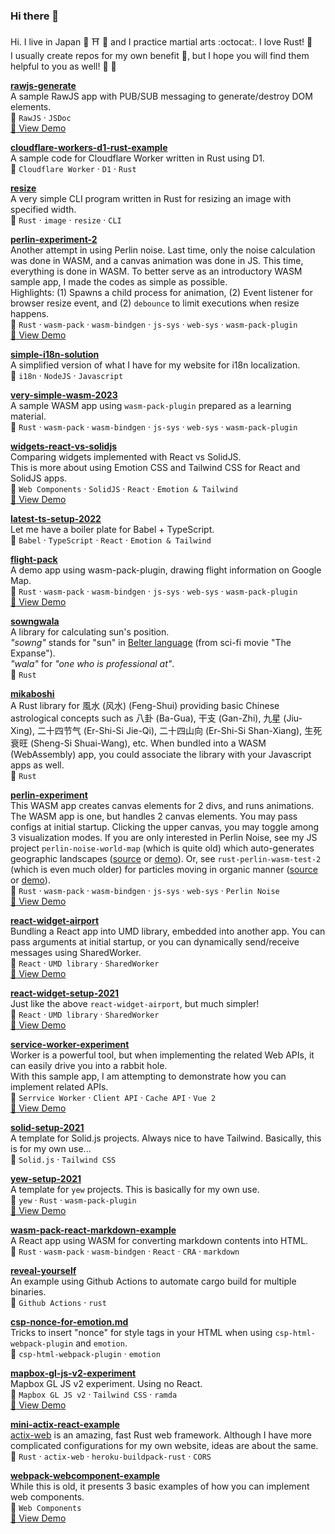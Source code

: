 ### Hi there 👋

Hi. I live in Japan :japan: :shinto_shrine: :sushi: and I practice martial arts :octocat:. I love Rust! :crab:  
I usually create repos for my own benefit :avocado:, but I hope you will find them helpful to you as well! :seedling: :flamingo:

**[rawjs-generate](https://github.com/minagawah/rawjs-generate)**  
A sample RawJS app with PUB/SUB messaging to generate/destroy DOM elements.  
:pushpin: `RawJS` &middot; `JSDoc`  
[:eyes: View Demo](https://tokyo800.jp/mina/rawjs/)  

**[cloudflare-workers-d1-rust-example](https://github.com/minagawah/cloudflare-workers-d1-rust-example)**  
A sample code for Cloudflare Worker written in Rust using D1.  
:pushpin: `Cloudflare Worker` &middot; `D1` &middot; `Rust`

**[resize](https://github.com/minagawah/resize)**  
A very simple CLI program written in Rust for resizing an image with specified width.  
:pushpin: `Rust` &middot; `image` &middot; `resize` &middot; `CLI`

**[perlin-experiment-2](https://github.com/minagawah/perlin-experiment-2)**  
Another attempt in using Perlin noise. Last time, only the noise calculation was done in WASM, and a canvas animation was done in JS. This time, everything is done in WASM. To better serve as an introductory WASM sample app, I made the codes as simple as possible.  
Highlights: (1) Spawns a child process for animation, (2) Event listener for browser resize event, and (2) `debounce` to limit executions when resize happens.  
:pushpin: `Rust` &middot; `wasm-pack` &middot; `wasm-bindgen` &middot; `js-sys` &middot; `web-sys` &middot; `wasm-pack-plugin`  
[:eyes: View Demo](https://tokyo800.jp/mina/perlin-experiment-2/)  

**[simple-i18n-solution](https://github.com/minagawah/simple-i18n-solution)**  
A simplified version of what I have for my website for i18n localization.  
:pushpin: `i18n` &middot; `NodeJS` &middot; `Javascript`

**[very-simple-wasm-2023](https://github.com/minagawah/very-simple-wasm-2023)**  
A sample WASM app using `wasm-pack-plugin` prepared as a learning material.  
:pushpin: `Rust` &middot; `wasm-pack` &middot; `wasm-bindgen` &middot; `js-sys` &middot; `web-sys` &middot; `wasm-pack-plugin`

**[widgets-react-vs-solidjs](https://github.com/minagawah/widgets-react-vs-solidjs)**  
Comparing widgets implemented with React vs SolidJS.  
This is more about using Emotion CSS and Tailwind CSS for React and SolidJS apps.  
:pushpin: `Web Components` &middot; `SolidJS` &middot; `React` &middot; `Emotion & Tailwind`  
[:eyes: View Demo](https://tokyo800.jp/mina/widgets-react-vs-solidjs/)  

**[latest-ts-setup-2022](https://github.com/minagawah/latest-ts-setup-2022)**  
Let me have a boiler plate for Babel + TypeScript.  
:pushpin: `Babel` &middot; `TypeScript` &middot; `React` &middot; `Emotion & Tailwind`

**[flight-pack](https://github.com/minagawah/flight-pack)**  
A demo app using wasm-pack-plugin, drawing flight information on Google Map.  
:pushpin: `Rust` &middot; `wasm-pack` &middot; `wasm-bindgen` &middot; `js-sys` &middot; `web-sys` &middot; `wasm-pack-plugin`  
[:eyes: View Demo](https://tokyo800.jp/mina/flight/)  

**[sowngwala](https://github.com/minagawah/sowngwala)**  
A library for calculating sun's position.  
_"sowng"_ stands for "sun" in
[Belter language](https://expanse.fandom.com/wiki/Belter_Creole) (from sci-fi movie "The Expanse").  
_"wala"_ for _"one who is professional at"_.  
:pushpin: `Rust`

**[mikaboshi](https://github.com/minagawah/mikaboshi)**  
A Rust library for 風水 (风水) (Feng-Shui) providing basic Chinese astrological concepts such as 八卦 (Ba-Gua), 干支 (Gan-Zhi), 九星 (Jiu-Xing), 二十四节气 (Er-Shi-Si Jie-Qi), 二十四山向 (Er-Shi-Si Shan-Xiang), 生死衰旺 (Sheng-Si Shuai-Wang), etc. When bundled into a WASM (WebAssembly) app, you could associate the library with your Javascript apps as well.    
:pushpin: `Rust`

**[perlin-experiment](https://github.com/minagawah/perlin-experiment)**  
This WASM app creates canvas elements for 2 divs, and runs animations.
The WASM app is one, but handles 2 canvas elements.
You may pass configs at initial startup.
Clicking the upper canvas, you may toggle among 3 visualization modes.
If you are only interested in Perlin Noise,
see my JS project `perlin-noise-world-map` (which is quite old) which auto-generates geographic landscapes
([source](https://github.com/minagawah/perlin-noise-worldmap)
or [demo](http://tokyo800.jp/minagawah/perlin-noise-worldmap/)).
Or, see `rust-perlin-wasm-test-2` (which is even much older) for particles moving in organic manner
([source](https://github.com/minagawah/rust-perlin-wasm-test-2)
or [demo](http://tokyo800.jp/minagawah/rust-perlin-wasm-test-2/)).  
:pushpin: `Rust` &middot; `wasm-pack` &middot; `wasm-bindgen` &middot; `js-sys` &middot; `web-sys` &middot; `Perlin Noise`  
[:eyes: View Demo](http://tokyo800.jp/mina/perlin-experiment/)  

**[react-widget-airport](https://github.com/minagawah/react-widget-airport)**  
Bundling a React app into UMD library, embedded into another app.
You can pass arguments at initial startup,
or you can dynamically send/receive messages using SharedWorker.  
:pushpin: `React` &middot; `UMD library` &middot; `SharedWorker`  
[:eyes: View Demo](http://tokyo800.jp/mina/react-widget-airport/)  

**[react-widget-setup-2021](https://github.com/minagawah/react-widget-setup-2021)**  
Just like the above `react-widget-airport`, but much simpler!  
:pushpin: `React` &middot; `UMD library` &middot; `SharedWorker`  
[:eyes: View Demo](http://tokyo800.jp/mina/react-widget-setup-2021/)  

**[service-worker-experiment](https://github.com/minagawah/service-worker-experiment)**  
Worker is a powerful tool, but when implementing the related Web APIs, it can easily drive you into a rabbit hole.  
With this sample app, I am attempting to demonstrate how you can implement related APIs.  
:pushpin: `Serrvice Worker` &middot; `Client API` &middot; `Cache API` &middot; `Vue 2`  
[:eyes: View Demo](https://tokyo800.sakura.ne.jp/mina/sw/)  

**[solid-setup-2021](https://github.com/minagawah/solid-setup-2021)**  
A template for Solid.js projects. Always nice to have Tailwind.
Basically, this is for my own use...  
:pushpin: `Solid.js` &middot; `Tailwind CSS`

**[yew-setup-2021](https://github.com/minagawah/yew-setup-2021)**  
A template for `yew` projects. This is basically for my own use.  
:pushpin: `yew` &middot; `Rust` &middot; `wasm-pack-plugin`  
[:eyes: View Demo](http://tokyo800.jp/mina/yew-setup-2021/)  

**[wasm-pack-react-markdown-example](https://github.com/minagawah/wasm-pack-react-markdown-example)**  
A React app using WASM for converting markdown contents into HTML.  
:pushpin: `Rust` &middot; `wasm-pack` &middot; `wasm-bindgen` &middot; `React` &middot; `CRA` &middot; `markdown`

**[reveal-yourself](https://github.com/minagawah/reveal-yourself)**  
An example using Github Actions to automate cargo build for multiple binaries.  
:pushpin: `Github Actions` &middot; `rust`

**[csp-nonce-for-emotion.md](https://gist.github.com/minagawah/bc56b1dae8e3a967788c255a1032d1ae)**  
Tricks to insert "nonce" for style tags in your HTML when using `csp-html-webpack-plugin` and `emotion`.  
:pushpin: `csp-html-webpack-plugin` &middot; `emotion`

**[mapbox-gl-js-v2-experiment](https://github.com/minagawah/mapbox-gl-js-v2-experiment)**  
Mapbox GL JS v2 experiment. Using no React.  
:pushpin: `Mapbox GL JS v2` &middot; `Tailwind CSS` &middot; `ramda`  
[:eyes: View Demo](http://tokyo800.jp/mina/mapbox-gl-js-v2-experiment/)  

**[mini-actix-react-example](https://github.com/minagawah/mini-actix-react-example)**  
[actix-web](https://actix.rs/) is an amazing, fast Rust web framework.
Although I have more complicated configurations for my own website, ideas are about the same.  
:pushpin: `Rust` &middot; `actix-web` &middot; `heroku-buildpack-rust` &middot; `CORS`

**[webpack-webcomponent-example](https://github.com/minagawah/webpack-webcomponent-example)**  
While this is old, it presents 3 basic examples of how you can implement web components.  
:pushpin: `Web Components`  
[:eyes: View Demo](http://tokyo800.jp/minagawah/webpack-webcomponent-example/)  

<!--
**minagawah/minagawah** is a ✨ _special_ ✨ repository because its `README.md` (this file) appears on your GitHub profile.

Here are some ideas to get you started:

- 🔭 I’m currently working on ...
- 🌱 I’m currently learning ...
- 👯 I’m looking to collaborate on ...
- 🤔 I’m looking for help with ...
- 💬 Ask me about ...
- 📫 How to reach me: ...
- 😄 Pronouns: ...
- ⚡ Fun fact: ...
-->
